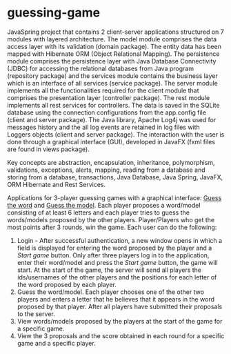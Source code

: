 # guessing-game

JavaSpring project that contains 2 client-server applications structured on 7 modules with layered architecture. The model module comprises the data access layer with its validation (domain package). The entity data has been mapped with Hibernate ORM (Object Relational Mapping). The persistence module comprises the persistence layer with Java Database Connectivity (JDBC) for accessing the relational databases from Java program (repository package) and the services module contains the business layer which is an interface of all services (service package). The server module implements all the functionalities required for the client module that comprises the presentation layer (controller package). The rest module implements all rest services for controllers. The data is saved in the SQLite database using the connection configurations from the app.config file (client and server package). The Java library, Apache Log4j was used for messages history and the all log events are retained in log files with Loggers objects (client and server package). The interaction with the user is done through a graphical interface (GUI), developed in JavaFX (fxml files are found in views package).

Key concepts are abstraction, encapsulation, inheritance, polymorphism, validations, exceptions, alerts, mapping, reading from a database and storing from a database, transactions, Java Database, Java Spring, JavaFX, ORM Hibernate and Rest Services.

Applications for 3-player guessing games with a graphical interface: [Guess the word](https://github.com/Iri25/mpp-games-project-Iri25/tree/main/GuessWord) and [Guess the model](https://github.com/Iri25/mpp-games-project-Iri25/tree/main/GuessModel). 
Each player proposes a word/model consisting of at least 6 letters and each player tries to guess the words/models proposed by the other players. Player/Players who get the most points after 3 rounds, win the game. Each user can do the following:
1. Login - After successful authentication, a new window opens in which a field is displayed for entering the word proposed by the player and a <i>Start game</i> button. Only after three players log in to the application, enter their word/model and press the <i>Start game</i> button, the game will start. At the start of the game, the server will send all players the ids/usernames of the other players and the positions for each letter of the word proposed by each player.
2. Guess the word/model. Each player chooses one of the other two players and enters a letter that he believes that it appears in the word proposed by that player. After all players have submitted their proposals to the server.
3. View words/models proposed by the players at the start of the game for a specific game.
4. View the 3 proposals and the score obtained in each round for a specific game and a specific player.
